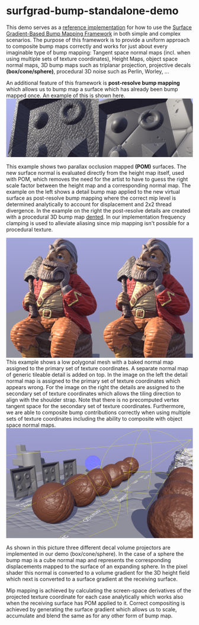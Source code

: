 # surfgrad-bump-standalone-demo
This demo serves as a [reference implementation](https://drive.google.com/file/d/1yIXVnMXcJg90lxKXnD93gOe9bJ0AjBA-/view?usp=sharing) for how to use the [Surface Gradient-Based Bump Mapping Framework](https://jcgt.org/published/0009/03/04/) in both simple and complex scenarios.
The purpose of this framework is to provide a uniform approach to composite bump maps correctly and works for just about every imaginable type of bump mapping:
Tangent space normal maps (incl. when using multiple sets of texture coordinates), Height Maps, object space normal maps, 3D bump maps such as triplanar projection, projective decals **(box/cone/sphere)**, procedural 3D noise such as Perlin, Worley, ...

An additional feature of this framework is **post-resolve bump mapping** which allows us to bump map a surface which has already been bump mapped once. An example of this is shown here.
<img src="https://github.com/mmikk/mmikk.github.io/blob/master/pictures/surfgrad_demo/pom_details_combined.png" alt="Detail Map on POM surface" />

This example shows two parallax occlusion mapped **(POM)** surfaces. The new surface normal is evaluated directly from the height map itself, used with POM, which removes the need for the artist to have to guess the right scale factor between the height map and a corresponding normal map. The example on the left shows a detail bump map applied to the new virtual surface as post-resolve bump mapping where the correct mip level is determined analytically to account for displacement and 2x2 thread divergence.
In the example on the right the post-resolve details are created with a procedural 3D bump map [dented](http://web.engr.oregonstate.edu/~mjb/prman/dented.sl). In our implementation frequency clamping is used to alleviate aliasing since mip mapping isn't possible for a procedural texture.

<img src="https://github.com/mmikk/mmikk.github.io/blob/master/pictures/surfgrad_demo/pirate_combined.png" alt="multiple sets of UV" />
This example shows a low polygonal mesh with a baked normal map assigned to the primary set of texture coordinates. A separate normal map of generic tileable detail is added on top. In the image on the left the detail normal map is assigned to the primary set of texture coordinates which appears wrong. For the image on the right the details are assigned to the secondary set of texture coordinates which allows the tiling direction to align with the shoulder strap. Note that there is no precomputed vertex tangent space for the secondary set of texture coordinates. Furthermore, we are able to composite bump contributions correctly when using multiple sets of texture coordinates including the ability to composite with object space normal maps.

<img src="https://github.com/mmikk/mmikk.github.io/blob/master/pictures/surfgrad_demo/decal_projectors.png" alt="Decal Projectors" width="800"/>

As shown in this picture three different decal volume projectors are implemented in our demo (box/cone/sphere). In the case of a sphere the bump map is a cube normal map and represents the corresponding displacements mapped to the surface of an expanding sphere. In the pixel shader this normal is converted to a volume gradient for the 3D height field which next is converted to a surface gradient at the receiving surface.

Mip mapping is achieved by calculating the screen-space derivatives of the projected texture coordinate for each case analytically which works also when the receiving surface has POM applied to it. Correct compositing is achieved by generating the surface gradient which allows us to scale, accumulate and blend the same as for any other form of bump map.

 
